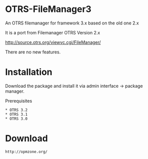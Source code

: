 OTRS-FileManager3
=================

An OTRS filemanager for framework 3.x based on the old one 2.x

It is a port from Filemanager OTRS Version 2.x

http://source.otrs.org/viewvc.cgi/FileManager/

There are no new features.

Installation
============
Download the package and install it via admin interface -> package manager.

Prerequisites

	
	* OTRS 3.2
	* OTRS 3.1
	* OTRS 3.0
	

Download
========

	
	http://opmzone.org/
	


